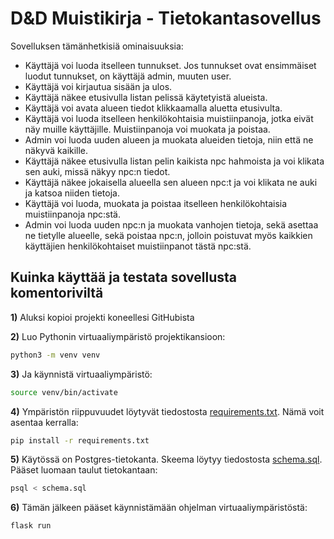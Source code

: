# D&D Muistikirja - Tietokantasovellus

Sovelluksen tämänhetkisiä ominaisuuksia:
- Käyttäjä voi luoda itselleen tunnukset. Jos tunnukset ovat ensimmäiset luodut tunnukset, on käyttäjä admin, muuten user.
- Käyttäjä voi kirjautua sisään ja ulos.
- Käyttäjä näkee etusivulla listan pelissä käytetyistä alueista.
- Käyttäjä voi avata alueen tiedot klikkaamalla aluetta etusivulta.
- Käyttäjä voi luoda itselleen henkilökohtaisia muistiinpanoja, jotka eivät näy muille käyttäjille. Muistiinpanoja voi muokata ja poistaa.
- Admin voi luoda uuden alueen ja muokata alueiden tietoja, niin että ne näkyvä kaikille.
- Käyttäjä näkee etusivulla listan pelin kaikista npc hahmoista ja voi klikata sen auki, missä näkyy npc:n tiedot.
- Käyttäjä näkee jokaisella alueella sen alueen npc:t ja voi klikata ne auki ja katsoa niiden tietoja.
- Käyttäjä voi luoda, muokata ja poistaa itselleen henkilökohtaisia muistiinpanoja npc:stä.
- Admin voi luoda uuden npc:n ja muokata vanhojen tietoja, sekä asettaa ne tietylle alueelle, sekä poistaa npc:n, jolloin poistuvat myös kaikkien käyttäjien henkilökohtaiset muistiinpanot tästä npc:stä.

## Kuinka käyttää ja testata sovellusta komentoriviltä
**1)** Aluksi kopioi projekti koneellesi GitHubista


**2)** Luo Pythonin virtuaaliympäristö projektikansioon:

```bash
python3 -m venv venv
```

**3)** Ja käynnistä virtuaaliympäristö:

```bash
source venv/bin/activate
```

**4)** Ympäristön riippuvuudet löytyvät tiedostosta [requirements.txt](./requirements.txt). 
Nämä voit asentaa kerralla:

```bash
pip install -r requirements.txt
```


**5)** Käytössä on Postgres-tietokanta. Skeema löytyy tiedostosta [schema.sql](./schema.sql). Pääset luomaan taulut tietokantaan:

```bash
psql < schema.sql
```

**6)** Tämän jälkeen pääset käynnistämään ohjelman virtuaaliympäristöstä:

```bash
flask run
```
